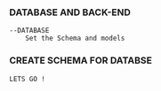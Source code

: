 ### DATABASE AND BACK-END

    --DATABASE
        Set the Schema and models

### CREATE SCHEMA FOR DATABSE

    LETS GO !
